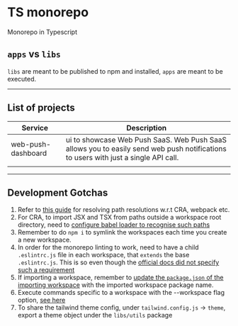 # TS monorepo
Monorepo in Typescript

## `apps` vs `libs`
`libs` are meant to be published to npm and installed, `apps` are meant to be executed.

--- 

## List of projects
| Service            | Description                                                                                                                        |
|--------------------|------------------------------------------------------------------------------------------------------------------------------------|
| web-push-dashboard | ui to showcase Web Push SaaS. Web Push SaaS allows you to easily send web push notifications to users with just a single API call. |
|                    |                                                                                                                                    |

---

## Development Gotchas
1. Refer to [this guide](https://github.com/NiGhTTraX/ts-monorepo#integrations) for resolving path resolutions w.r.t CRA, webpack etc.
2. For CRA, to import JSX and TSX from paths outside a workspace root directory, need to [configure babel loader to recognise such paths](https://frontend-digest.com/using-create-react-app-in-a-monorepo-a4e6f25be7aa)
3. Remember to do `npm i` to symlink the workspaces each time you create a new workspace.
4. In order for the monorepo linting to work, need to have a child `.eslintrc.js` file in each workspace, that `extends` the base `.eslintrc.js`. This is so even though the [official docs did not specify such a requirement](https://typescript-eslint.io/docs/linting/monorepo)
5. If importing a workspace, remember to [update the `package.json` of the importing workspace](https://www.robinwieruch.de/javascript-monorepos/) with the imported workspace package name.
6. Execute commands specific to a workspace with the --workspace flag option, [see here](https://docs.npmjs.com/cli/v7/using-npm/workspaces#running-commands-in-the-context-of-workspaces)
7. To share the tailwind theme config, under `tailwind.config.js` -> `theme`, export a theme object under the `libs/utils` package
